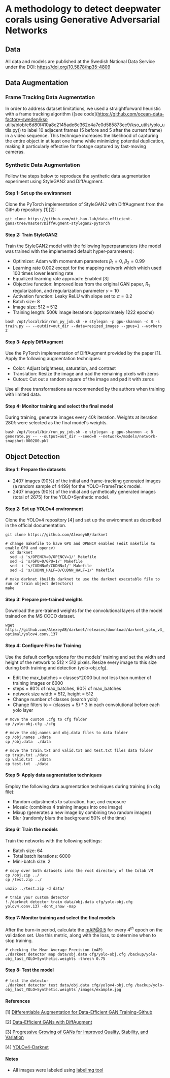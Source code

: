 # A methodology to detect deepwater corals using Generative Adversarial Networks

## Data
All data and models are published at the Swedish National Data Service under the DOI: https://doi.org/10.5878/hp35-4809

## Data Augmentation

### Frame Tracking Data Augmentation
In order to address dataset limitations, we used a straightforward heuristic with a frame tracking algorithm ([see code](https://github.com/ocean-data-factory-sweden/kso utils/blob/e6d80f410a8c2145ade6c362e4a7e0d585873ec9/kso_utils/yolo_utils.py)) to label 10 adjacent frames (5 before and 5 after the current frame) in a video sequence. This technique increases the likelihood of capturing the entire object in at least one frame while minimizing potential duplication, making it particularly effective for footage captured by fast-moving cameras.


### Synthetic Data Augmentation
Follow the steps below to reproduce the synthetic data augmentation experiment using StyleGAN2 and DiffAugment.
#### Step 1: Set up the environment

Clone the PyTorch implementation of StyleGAN2 with DiffAugment from the GitHub repository [1][2]:

```
git clone https://github.com/mit-han-lab/data-efficient-gans/tree/master/DiffAugment-stylegan2-pytorch
```

#### Step 2: Train StyleGAN2
Train the StyleGAN2 model with the following hyperparameters (the model was trained with the implemented default hyper-parameters):

- Optimizer: Adam with momentum parameters $\beta_1=0$, $\beta_2=0.99$
- Learning rate $0.002$ except for the mapping network which which used $100$ times lower learning rate
- Equalized learning rate approach: Enabled [3]
- Objective function: Improved loss from the original GAN paper, $R_1$ regularization, and regularization parameter $\gamma = 10$
- Activation function: Leaky ReLU with slope set to $\alpha=0.2$
- Batch size: $8$
- Image size: $512\times512$
- Training length: $500k$ image iterations (approximately $1222$ epochs)

```
bash /opt/local/bin/run_py_job.sh -e stylegan -p gpu-shannon -c 8 -s train.py -- --outdir=out_dir --data=resized_images --gpus=1 --workers 2
```

#### Step 3: Apply DiffAugment
Use the PyTorch implementation of DiffAugment provided by the paper [1]. Apply the following augmentation techniques:

- Color: Adjust brightness, saturation, and contrast
- Translation: Resize the image and pad the remaining pixels with zeros
- Cutout: Cut out a random square of the image and pad it with zeros

Use all three transformations as recommended by the authors when training with limited data.

#### Step 4: Monitor training and select the final model
During training, generate images every $40k$ iteration. Weights at iteration $280k$ were selected as the final model's weights.

```
bash /opt/local/bin/run_py_job.sh -e stylegan -p gpu-shannon -c 8 generate.py -- --output=out_dir --seed=0 --network=/models/network-snapshot-000280.pkl
```

## Object Detection

#### Step 1: Prepare the datasets

- 2407 images ($90$%) of the initial and frame-tracking generated images (a random sample of 4499) for the YOLO+FrameTrack model.
- 2407 images ($90$%) of the initial and synthetically generated images (total of 2675) for the YOLO+Synthetic model.

#### Step 2: Set up YOLOv4 environment
Clone the YOLOv4 repository [4] and set up the environment as described in the official documentation.
```
git clone https://github.com/AlexeyAB/darknet
```
```
# change makefile to have GPU and OPENCV enabled (edit makefile to enable GPU and opencv)
  cd darknet
  sed -i 's/OPENCV=0/OPENCV=1/' Makefile
  sed -i 's/GPU=0/GPU=1/' Makefile
  sed -i 's/CUDNN=0/CUDNN=1/' Makefile
  sed -i 's/CUDNN_HALF=0/CUDNN_HALF=1/' Makefile
```
```
# make darknet (builds darknet to use the darknet executable file to run or train object detectors)
make
```

#### Step 3: Prepare pre-trained weights
Download the pre-trained weights for the convolutional layers of the model trained on the MS COCO dataset.

```wget https://github.com/AlexeyAB/darknet/releases/download/darknet_yolo_v3_optimal/yolov4.conv.137```

#### Step 4: Configure Files for Training
Use the default configurations for the models' training and set the width and height of the network to $512 \times 512$ pixels. 
Resize every image to this size during both training and detection (yolo-obj.cfg).

- Edit the max_batches = classes*2000 but not less than number of training images or 6000
- steps = 80% of max_batches, 90% of max_batches
- network size width = 512, height = 512 
- Change number of classes (search yolo)
- Change filters to = (classes + 5) * 3 in each convolutional before each yolo layer

```
# move the custom .cfg to cfg folder
cp /yolo-obj.cfg ./cfg
```
```
# move the obj.names and obj.data files to data folder
cp /obj.names ./data
cp /obj.data  ./data
```
```
# move the train.txt and valid.txt and test.txt files data folder
cp train.txt ./data
cp valid.txt  ./data
cp test.txt  ./data
```

#### Step 5: Apply data augmentation techniques
Employ the following data augmentation techniques during training (in cfg file):

- Random adjustments to saturation, hue, and exposure
- Mosaic (combines 4 training images into one image)
- Mixup (generates a new image by combining two random images)
- Blur (randomly blurs the background $50$% of the time)

#### Step 6: Train the models
Train the networks with the following settings:

- Batch size: $64$
- Total batch iterations: $6000$
- Mini-batch size: $2$

```
# copy over both datasets into the root directory of the Colab VM
cp /obj.zip ../
cp /test.zip ../

unzip ../test.zip -d data/
```

```
# train your custom detector
!./darknet detector train data/obj.data cfg/yolo-obj.cfg yolov4.conv.137 -dont_show -map
```


#### Step 7: Monitor training and select the final models
After the burn-in period, calculate the mAP@0.5 for every $4^{th}$ epoch on the validation set. Use this metric, along with the loss, to determine when to stop training.

```
# checking the Mean Average Precision (mAP)
./darknet detector map data/obj.data cfg/yolo-obj.cfg /backup/yolo-obj_last_YOLO+Synthetic.weights -thresh 0.75
```

#### Step 8: Test the model

```
# test the detector 
./darknet detector test data/obj.data cfg/yolov4-obj.cfg /backup/yolo-obj_last_YOLO+Synthetic.weights /images/example.jpg
```

#### References
[1] [Differentiable Augmentation for Data-Efficient GAN Training-Github](https://github.com/mit-han-lab/data-efficient-gans/tree/master/DiffAugment-stylegan2-pytorch)

[2] [Data-Efficient GANs with DiffAugment](https://github.com/mit-han-lab/data-efficient-gans)

[3] [Progressive Growing of GANs for Improved Quality, Stability, and Variation](https://arxiv.org/pdf/1710.10196.pdf)

[4] [YOLOv4-Darknet](https://github.com/AlexeyAB/darknet)

#### Notes
- All images were labeled using [labelImg tool](https://github.com/tzutalin/labelImg)



